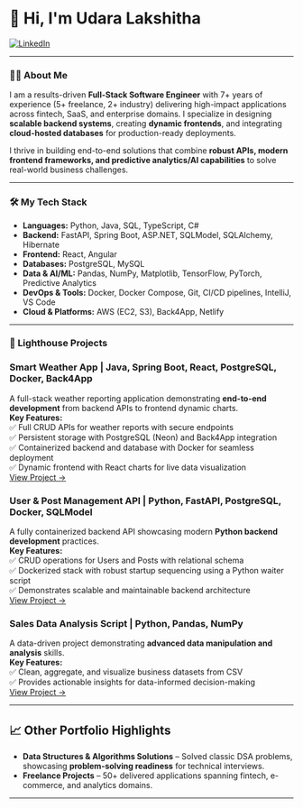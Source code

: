 # 👋 Hi, I'm Udara Lakshitha

<p align="left">
  <a href="https://www.linkedin.com/in/udara-lakshitha/" target="_blank">
    <img src="https://img.shields.io/badge/LinkedIn-0077B5?style=for-the-badge&logo=linkedin&logoColor=white" alt="LinkedIn"/>
  </a>
</p>

---

### 👨‍💻 About Me

I am a results-driven **Full-Stack Software Engineer** with 7+ years of experience (5+ freelance, 2+ industry) delivering high-impact applications across fintech, SaaS, and enterprise domains. I specialize in designing **scalable backend systems**, creating **dynamic frontends**, and integrating **cloud-hosted databases** for production-ready deployments.  

I thrive in building end-to-end solutions that combine **robust APIs, modern frontend frameworks, and predictive analytics/AI capabilities** to solve real-world business challenges.

---

### 🛠️ My Tech Stack

- **Languages:** Python, Java, SQL, TypeScript, C#
- **Backend:** FastAPI, Spring Boot, ASP.NET, SQLModel, SQLAlchemy, Hibernate
- **Frontend:** React, Angular 
- **Databases:** PostgreSQL, MySQL
- **Data & AI/ML:** Pandas, NumPy, Matplotlib, TensorFlow, PyTorch, Predictive Analytics 
- **DevOps & Tools:** Docker, Docker Compose, Git, CI/CD pipelines, IntelliJ, VS Code
- **Cloud & Platforms:** AWS (EC2, S3), Back4App, Netlify

---

### 🌟 Lighthouse Projects

### **Smart Weather App** | Java, Spring Boot, React, PostgreSQL, Docker, Back4App  
A full-stack weather reporting application demonstrating **end-to-end development** from backend APIs to frontend dynamic charts.  
**Key Features:**  
✅ Full CRUD APIs for weather reports with secure endpoints  
✅ Persistent storage with PostgreSQL (Neon) and Back4App integration  
✅ Containerized backend and database with Docker for seamless deployment  
✅ Dynamic frontend with React charts for live data visualization  
[View Project →](https://github.com/udara-lakshitha/smart-weather)  

### **User & Post Management API** | Python, FastAPI, PostgreSQL, Docker, SQLModel  
A fully containerized backend API showcasing modern **Python backend development** practices.  
**Key Features:**  
✅ CRUD operations for Users and Posts with relational schema  
✅ Dockerized stack with robust startup sequencing using a Python waiter script  
✅ Demonstrates scalable and maintainable backend architecture  
[View Project →](https://github.com/udara-lakshitha/user-post-api)  

### **Sales Data Analysis Script** | Python, Pandas, NumPy  
A data-driven project demonstrating **advanced data manipulation and analysis** skills.  
**Key Features:**  
✅ Clean, aggregate, and visualize business datasets from CSV  
✅ Provides actionable insights for data-informed decision-making  
[View Project →](https://github.com/udara-lakshitha/data-analysis)  

---

## 📈 Other Portfolio Highlights  

- **Data Structures & Algorithms Solutions** – Solved classic DSA problems, showcasing **problem-solving readiness** for technical interviews.  
- **Freelance Projects** – 50+ delivered applications spanning fintech, e-commerce, and analytics domains.

---


